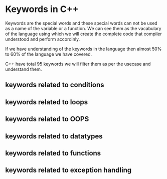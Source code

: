 # Keywords in C++

Keywords are the special words and these special words can not be used as a name of the variable or a function. We can see them as the vacabulary of the language using which we will create the complete code that compiler understood and perform accordinly.

If we have understanding of the keywords in the language then almost 50% to 60% of the language we have covered.

C++ have total 95 keywords we will filter them as per the usecase and understand them.

## keywords related to conditions

## keywords related to loops

## keywords related to OOPS

## keywords related to datatypes

## keywords related to functions

## keywords related to exception handling
